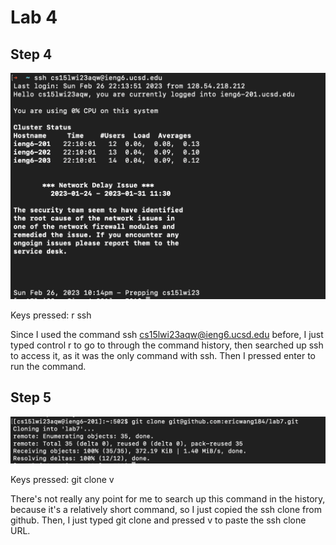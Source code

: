 # Lab 4

## Step 4

![Image](STEP4.png) 

Keys pressed: <control> r ssh <enter>

Since I used the command ssh cs15lwi23aqw@ieng6.ucsd.edu before, I just typed control r to go to through the command history, then searched up ssh to access it, as it was the only command with ssh. Then I pressed enter to run the command. 

## Step 5
  
![Image](STEP5.png)
  
Keys pressed: git clone <command> v <enter>
  
There's not really any point for me to search up this command in the history, because it's a relatively short command, so I just copied the ssh clone from github. Then, I just typed git clone and pressed <command> v to paste the ssh clone URL. 
  

  

  
  
